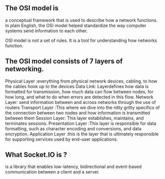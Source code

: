 ## The OSI model is
a conceptual framework that is used to describe how a network functions.
In plain English, the OSI model helped standardize the way computer systems send information to each other.

OSI model is not a set of rules. It is a tool for understanding how networks function.

## The OSI model consists of 7 layers of networking.
Physical Layer :everything from physical network devices, cabling, to how the cables hook up to the devices
 Data Link:  Layerdefines how data is formatted for transmission, how much data can flow between nodes, for how long, and what to do when errors are detected in this flow.
Network Layer: send information between and across networks through the use of routers
Transport Layer :This where we dive into the nitty gritty specifics of the connection between two nodes and how information is transmitted between them
Session Layer: This layer establishes, maintains, and terminates sessions.
Presentation Layer :This layer is responsible for data formatting, such as character encoding and conversions, and data encryption.
Application Layer :this is the layer that is ultimately responsible for supporting services used by end-user applications.

## What Socket.IO is ?

is a library that enables low-latency, bidirectional and event-based communication between a client and a server.

